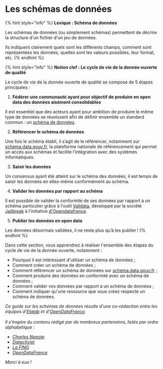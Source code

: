 # Les schémas de données

{% hint style="info" %}
**Lexique : Schéma de données**

Les schémas de données (ou simplement schémas) permettent de décrire la structure d'un fichier d'un jeu de données.&#x20;

Ils indiquent clairement quels sont les différents champs, comment sont représentées les données, quelles sont les valeurs possibles, leur format, etc.
{% endhint %}

{% hint style="info" %}
**Notion clef : Le cycle de vie de la donnée ouverte de qualité**&#x20;



Le cycle de vie de la donnée ouverte de qualité se compose de 5 étapes principales :&#x20;

1. **Fédérer une communauté ayant pour objectif de produire en open data des données aisément consolidables**

Il est essentiel que des acteurs ayant pour ambition de produire le même type de données se réunissent afin de définir ensemble un standard commun : un [schéma de données](https://guides.etalab.gouv.fr/producteurs-schemas/).

2. **Référencer le schéma de données**

Une fois le schéma établi, il s’agit de le référencer, notamment sur [schema.data.gouv.fr](http://schema.data.gouv.fr/), la plateforme nationale de référencement qui permet un accès aux schémas et facilite l’intégration avec des systèmes informatiques.

3. **Saisir les données**

Un consensus ayant été atteint sur le schéma des données, il est temps de saisir les données en elles-même conformément au schéma.

4. **Valider les données par rapport au schéma**

Il est possible de valider la conformité de ses données par rapport à un schéma particulier grâce à l'outil [Validata](https://validata.fr/doku.php), développé par la société [Jailbreak](https://jailbreak.paris/fr-fr/) à l’initiative [d'Opendatafrance](https://www.opendatafrance.net/).&#x20;

5. **Publier les données en open data**

Les données désormais validées, il ne reste plus qu’à les publier !
{% endhint %}

Dans cette section, vous apprendrez à réaliser l'ensemble des étapes du cycle de vie de la donnée ouverte, notamment :&#x20;

* Pourquoi il est intéressant d'utiliser un schéma de données ;
* Comment créer un schéma de données ;
* Comment référencer un schéma de données sur [schema.data.gouv.fr](https://schema.data.gouv.fr/) ;
* Comment produire des données en conformité avec un schéma de données ;
* Comment valider vos données par rapport à un schéma de données ;
* Comment indiquer qu'une ressource que vous créez respecte un schéma de données.



_Ce guide sur les schémas de données résulte d'une co-rédaction entre les équipes d'_[_Etalab_](https://www.etalab.gouv.fr/) _et d'_[_OpenDataFrance_](https://www.opendatafrance.net/)_._\
\
_Il s'inspire du contenu rédigé par de nombreux partenaires, listés par ordre alphabétique :_

* [_Charles Nepote_](https://twitter.com/charlesnepote)
* [_Datactivist_](https://datactivist.coop/)
* [_La FING_](https://fing.org/)
* [_OpenDataFrance_](http://www.opendatafrance.net/)

_Merci à eux !_
